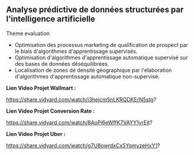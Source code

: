 ## Analyse prédictive de données structurées par l'intelligence artificielle
Theme evaluation
- Optimisation des processus marketing de qualification de prospect par le biais d'algorithmes d'apprentissage supervisés.
- Optimisation d'algorithmes d'apprentissage automatique supervisé sur des bases de données déséquilibrées.
- Localisation de zones de densité géographique par l'élaboration d'algorithmes d'apprentissage automatique non-supervisé.

__Lien Video Projet Wallmart :__

https://share.vidyard.com/watch/j3hejcm5nLKRQDKErN5stg?

__Lien Video Projet Conversion Rate :__

https://share.vidyard.com/watch/8AoPi6eWffK7VAYY1yrEjt?

__Lien Video Projet Uber :__

https://share.vidyard.com/watch/g7U8owrdxCx5YqmyzeHxY1?
